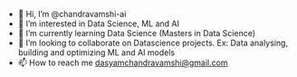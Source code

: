 - 👋 Hi, I’m @chandravamshi-ai
- 👀 I’m interested in Data Science, ML and AI
- 🌱 I’m currently learning Data Science (Masters in Data Science)
- 💞️ I’m looking to collaborate on Datascience projects. Ex: Data analysing, building and optimizing ML and AI models
- 📫 How to reach me dasyamchandravamshi@gmail.com

<!---
chandravamshi-ai/chandravamshi-ai is a ✨ special ✨ repository because its `README.md` (this file) appears on your GitHub profile.
You can click the Preview link to take a look at your changes.
--->
